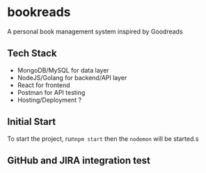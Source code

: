 # bookreads
A personal book management system inspired by Goodreads

## Tech Stack

- MongoDB/MySQL for data layer
- NodeJS/Golang for backend/API layer
- React for frontend
- Postman for API testing
- Hosting/Deployment ?

## Initial Start

To start the project, run`npm start`
then the `nodemon` will be started.s

## GitHub and JIRA integration test


